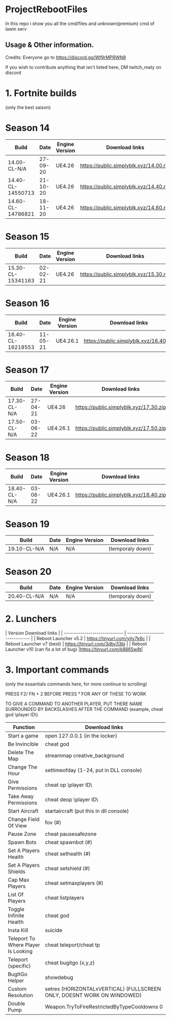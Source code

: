 # ProjectRebootFiles
In this repo i show you all the cmd/files and unknown(premium) cmd of lawin serv 


## Usage & Other information.

Credits: Everyone go to https://discord.gg/Wf9rMPRWN8

If you wish to contribute anything that isn't listed here, DM twitch_maty on discord





# 1. Fortnite builds

(only the best saison)

# Season 14
| Build                         | Date           	 |  Engine Version	    |		    Download links             |
| ----------------------------- | ---------------------- | ------------------------ | ------------------------------ |
| 14.00-CL-N/A	                | 27-09-20         	 | UE4.26            	    |		https://public.simplyblk.xyz/14.00.rar|
| 14.40-CL-14550713	          | 21-10-20         	 | UE4.26            	    |		https://public.simplyblk.xyz/14.40.rar|
| 14.60-CL-14786821           | 18-11-20        	  | UE4.26            	    |		https://public.simplyblk.xyz/14.60.rar|

# Season 15
| Build                         | Date           	 |  Engine Version	    |		    Download links             |
| ----------------------------- | ---------------------- | ------------------------ | ------------------------------ |
| 15.30-CL-15341163	          | 02-02-21         	 | UE4.26            	    |		https://public.simplyblk.xyz/15.30.rar|

# Season 16
| Build                         | Date           	 |  Engine Version	    |		    Download links             |
| ----------------------------- | ---------------------- | ------------------------ | ------------------------------ |
| 16.40-CL-16218553             | 11-05-21        	 | UE4.26.1           	                    |		https://public.simplyblk.xyz/16.40.rar|

# Season 17
| Build                         | Date           	 |  Engine Version	    |		    Download links             |
| ----------------------------- | ---------------------- | ------------------------ | ------------------------------ |
| 17.30-CL-N/A	                | 27-04-21        	 | UE4.26            	    |		https://public.simplyblk.xyz/17.30.zip|
| 17.50-CL-N/A	                | 03-06-22         	 | UE4.26.1            	    |		https://public.simplyblk.xyz/17.50.zip|

# Season 18
| Build                         | Date           	 |  Engine Version	    |		    Download links             |
| ----------------------------- | ---------------------- | ------------------------ | ------------------------------ |
| 18.40-CL-N/A	                | 03-06-22         	 | UE4.26.1            	    |		https://public.simplyblk.xyz/18.40.zip|

# Season 19
| Build                         | Date           	 |  Engine Version	    |		    Download links             |
| ----------------------------- | ---------------------- | ------------------------ | ------------------------------ |
| 19.10-CL-N/A	                | N/A         	 | N/A           	    |	 (temporaly down) |

# Season 20
| Build                         | Date           	 |  Engine Version	    |		    Download links             |
| ----------------------------- | ---------------------- | ------------------------ | ------------------------------ |
| 20.40-CL-N/A	                | N/A         	 | N/A           	    |	 (temporaly down) |


# 2. Lunchers
| Version                         		    Download links             |
| -----------------------------   | ------------------------------ |
| 	Reboot Launcher v5.2          | https://tinyurl.com/yjtv7k8c |
|   Reboot Launcher v7 (best)        | https://tinyurl.com/3dby33bj |
|   Reboot Launcher v10 (can fix a lot of bug) |https://tinyurl.com/k8865w8t|



# 3. Important commands

(only the essantials commands here, for more continue to scrolling)

PRESS F2/ FN + 2  BEFORE PRESS ² FOR ANY OF THESE TO WORK

TO GIVE A COMMAND TO ANOTHER PLAYER, PUT THERE NAME SURROUNDED BY BACKSLASHES AFTER THE COMMAND (example, cheat god \player ID\\)

| Function                      	    |		    Download links             |
| ----------------------------- | ------------------------------ |
| Start a game | open 127.0.0.1 (in the locker) |
| Be Invincible	                |		cheat god|
| Delete The Map	            |		streammap creative_background|
| Change The Hour  | settimeofday (1-24, put in DLL console)
| Give Permissions | cheat op \player ID\
| Take Away Permissions | cheat deop \player ID\
|Start Aircraft | startaircraft (put this in dll console)
|Change Field Of View | fov (#)|
|Pause Zone | cheat pausesafezone|
|Spawn Bots | cheat spawnbot (#)|
|Set A Players Health | cheat sethealth (#)|
|Set A Players Shields | cheat setshield (#)|
|Cap Max Players | cheat setmaxplayers (#)|
|List Of Players | cheat listplayers|
|Toggle Infinite Health | cheat god|
|Insta Kill | suicide|
|Teleport To Where Player Is Looking | cheat teleport/cheat tp|
|Teleport (specific) | cheat bugitgo (x,y,z)|
|BugItGo Helper | showdebug|
|Custom Resolution | setres (HORIZONTALxVERTICAL) (FULLSCREEN ONLY, DOESNT WORK ON WINDOWED) |
|Double Pump | Weapon.TryToFireRestrictedByTypeCooldowns 0             	|


